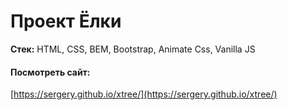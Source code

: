 # Проект Ёлки

**Стек:** HTML, CSS, BEM, Bootstrap, Animate Css, Vanilla JS

#### Посмотреть сайт:

[https://sergery.github.io/xtree/](https://sergery.github.io/xtree/)
